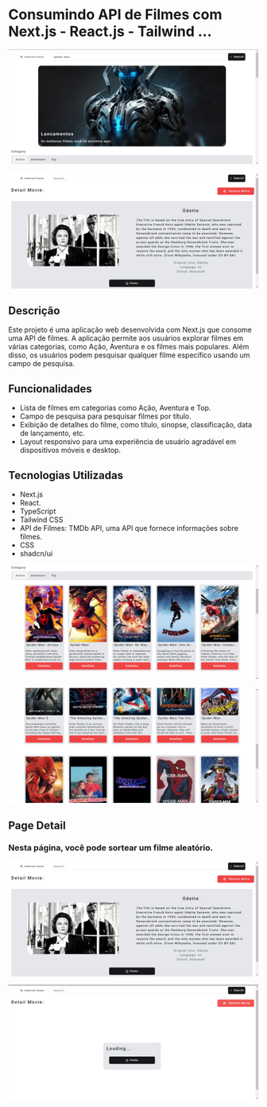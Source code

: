 # Consumindo API de Filmes com Next.js - React.js - Tailwind ...

![Next.js](public/layout1.png)

![Next.js](public/layout4.png)

## Descrição

Este projeto é uma aplicação web desenvolvida com Next.js que consome uma API de filmes. A aplicação permite aos usuários explorar filmes em várias categorias, como Ação, Aventura e os filmes mais populares. Além disso, os usuários podem pesquisar qualquer filme específico usando um campo de pesquisa.

## Funcionalidades

- Lista de filmes em categorias como Ação, Aventura e Top.
- Campo de pesquisa para pesquisar filmes por título.
- Exibição de detalhes do filme, como título, sinopse, classificação, data de lançamento, etc.
- Layout responsivo para uma experiência de usuário agradável em dispositivos móveis e desktop.

## Tecnologias Utilizadas

- Next.js
- React.
- TypeScript
- Tailwind CSS
- API de Filmes: TMDb API, uma API que fornece informações sobre filmes.
- CSS
- shadcn/ui

![Next.js](public/layout2.png)

![Next.js](public/layout3.png)

## Page Detail

### Nesta página, você pode sortear um filme aleatório.

![Next.js](public/layout4.png)

![Next.js](public/layout5.png)
